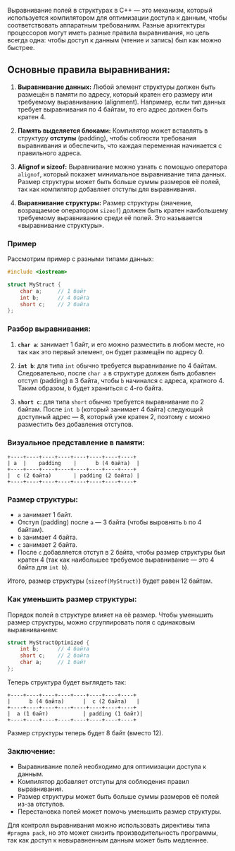 Выравнивание полей в структурах в C++ — это механизм, который используется компилятором для оптимизации доступа к данным, чтобы соответствовать аппаратным требованиям. Разные архитектуры процессоров могут иметь разные правила выравнивания, но цель всегда одна: чтобы доступ к данным (чтение и запись) был как можно быстрее.

## Основные правила выравнивания:
1. **Выравнивание данных:** Любой элемент структуры должен быть размещён в памяти по адресу, который кратен его размеру или требуемому выравниванию (alignment). Например, если тип данных требует выравнивания по 4 байтам, то его адрес должен быть кратен 4.

2. **Память выделяется блоками:** Компилятор может вставлять в структуру **отступы** (padding), чтобы соблюсти требования выравнивания и обеспечить, что каждая переменная начинается с правильного адреса.

3. **Alignof и sizeof:** Выравнивание можно узнать с помощью оператора `alignof`, который покажет минимальное выравнивание типа данных. Размер структуры может быть больше суммы размеров её полей, так как компилятор добавляет отступы для выравнивания.

4. **Выравнивание структуры:** Размер структуры (значение, возращаемое оператором `sizeof`) должен быть кратен наибольшему требуемому выравниванию среди её полей. Это называется «выравнивание структуры».

### Пример

Рассмотрим пример с разными типами данных:

```cpp
#include <iostream>

struct MyStruct {
    char a;     // 1 байт
    int b;      // 4 байта
    short c;    // 2 байта
};
```

### Разбор выравнивания:

1. **`char a`**: занимает 1 байт, и его можно разместить в любом месте, но так как это первый элемент, он будет размещён по адресу 0.
   
2. **`int b`**: для типа `int` обычно требуется выравнивание по 4 байтам. Следовательно, после `char a` в структуре должен быть добавлен отступ (padding) в 3 байта, чтобы `b` начинался с адреса, кратного 4. Таким образом, `b` будет храниться с 4-го байта.

3. **`short c`**: для типа `short` обычно требуется выравнивание по 2 байтам. После `int b` (который занимает 4 байта) следующий доступный адрес — 8, который уже кратен 2, поэтому `c` можно разместить без добавления отступов.

### Визуальное представление в памяти:

```
+----+----+----+----+----+----+----+----+
| a  |    padding    |      b (4 байта)  | 
+----+----+----+----+----+----+----+----+
|  c (2 байта)       | padding (2 байта) |
+----+----+----+----+----+----+----+----+
```

### Размер структуры:

- `a` занимает 1 байт.
- Отступ (padding) после `a` — 3 байта (чтобы выровнять `b` по 4 байтам).
- `b` занимает 4 байта.
- `c` занимает 2 байта.
- После `c` добавляется отступ в 2 байта, чтобы размер структуры был кратен 4 (так как наибольшее требуемое выравнивание — это 4 байта для `int b`).

Итого, размер структуры (`sizeof(MyStruct)`) будет равен 12 байтам.

### Как уменьшить размер структуры:

Порядок полей в структуре влияет на её размер. Чтобы уменьшить размер структуры, можно сгруппировать поля с одинаковым выравниванием:

```cpp
struct MyStructOptimized {
    int b;      // 4 байта
    short c;    // 2 байта
    char a;     // 1 байт
};
```

Теперь структура будет выглядеть так:

```
+----+----+----+----+----+----+----+----+
|      b (4 байта)      |  c (2 байта)   |
+----+----+----+----+----+----+----+----+
|  a (1 байт)           | padding (1 байт)|
+----+----+----+----+----+----+----+----+
```

Размер структуры теперь будет 8 байт (вместо 12).

### Заключение:
- Выравнивание полей необходимо для оптимизации доступа к данным.
- Компилятор добавляет отступы для соблюдения правил выравнивания.
- Размер структуры может быть больше суммы размеров её полей из-за отступов.
- Перестановка полей может помочь уменьшить размер структуры.

Для контроля выравнивания можно использовать директивы типа `#pragma pack`, но это может снизить производительность программы, так как доступ к невыравненным данным может быть медленнее.
